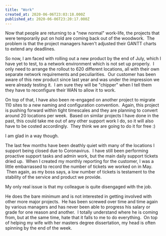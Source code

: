 ```yaml
---
title: "Work"
created_at: 2020-06-06T23:03:18.000Z
published_at: 2020-06-06T23:20:17.000Z
---
```

Now that people are returning to a "new normal" work-life, the projects that were temporarily put on hold are coming back out of the woodwork.  The problem is that the project managers haven't adjusted their GANTT charts to extend any deadlines.

So now, I am faced with rolling out a new product by the end of July, which I have yet to test, to a network environment which is not set up properly.  I only need to arrange the rollout to 620 different locations, all with their own separate network requirements and peculiarities.  Our customer has been aware of this new product since last year and was under the impression we were already testing it.  I am sure they will be "chipper" when I tell them they have to reconfigure their WAN to allow it to work.

On top of that, I have also been re-engaged on another project to migrate 110 sites to a new naming and configuration convention.  Again, this project is pushing forward within tight timescales and they are planning to convert around 20 locations per week.  Based on similar projects I have done in the past, this could take me out of any other support work I do, so it will also have to be costed accordingly.  They think we are going to do it for free :)

I am glad in a way though.

The last few months have been deathly quiet with many of the locations I support being closed due to Coronavirus.  I have still been performing proactive support tasks and admin work, but the main daily support tickets dried up.  When I created my monthly reporting for the customer, I was a little embarrassed to record the number of tickets we worked on in May.  Then again, as my boss says, a low number of tickets is testament to the stability of the service and product we provide.

My only real issue is that my colleague is quite disengaged with the job.

He does the bare minimum and is not interested in getting involved with other more major projects.  He has been screwed over time and time again by various managers and has never been able to progress his salary or grade for one reason and another.  I totally understand where he is coming from, but at the same time, hate that it falls to me to do everything.  On top of helping my wife with her masters degree dissertation, my head is often spinning by the end of the week.
